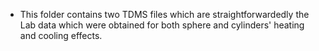 - This folder contains two TDMS files which are straightforwardedly the Lab data which were obtained for both sphere and cylinders' heating and cooling effects.
